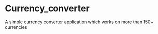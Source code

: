 # Currency_converter
A simple currency converter application which works on more than 150+ currencies
